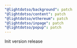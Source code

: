 ```yaml
---
"@lightdotso/background": patch
"@lightdotso/content": patch
"@lightdotso/ethereum": patch
"@lightdotso/inpage": patch
"@lightdotso/popup": patch
---
```


Init version release
